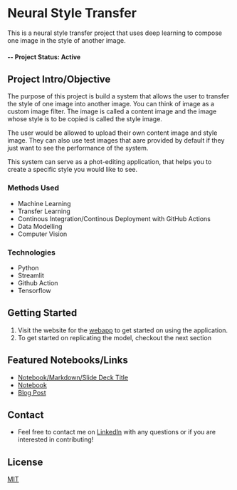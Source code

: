 # Neural Style Transfer
This is a neural style transfer project that uses deep learning to compose one image in the style of another image.

#### -- Project Status: Active

## Project Intro/Objective
The purpose of this project is build a system that allows the user to transfer the style of one image into another image. You can think of image as a custom image filter. The image is called a content image and the image whose style is to be copied is called the style image.

The user would be allowed to upload their own content image and style image. They can also use test images that aare provided by default if they just want to see the performance of the system.

This system can serve as a phot-editing application, that helps you to create a specific style you would like to see.

### Methods Used
* Machine Learning
* Transfer Learning
* Continous Integration/Continous Deployment with GitHub Actions
* Data Modelling
* Computer Vision

### Technologies
* Python
* Streamlit
* Github Action
* Tensorflow

## Getting Started

1. Visit the website for the [webapp](https://tobaadesugba-machin-new-projectsneural-style-transferapp-hq8qyi.streamlitapp.com/) to get started on using the application.
2. To get started on replicating the model, checkout the next section

## Featured Notebooks/Links
* [Notebook/Markdown/Slide Deck Title](link)
* [Notebook](New_Projects/Neural_Style_Transfer/notebooks/Model_Building.ipynb)
* [Blog Post](link)

## Contact
* Feel free to contact me on [LinkedIn](https://www.linkedin.com/in/tobaadesugba/) with any questions or if you are interested in contributing!

## License
[MIT](New_Projects/Neural_Style_Transfer/LICENSE.txt)